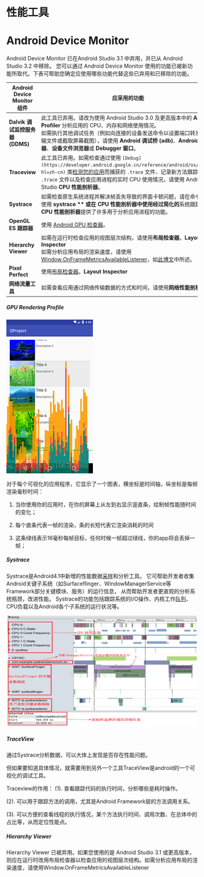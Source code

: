 # 性能工具


# Android Device Monitor
Android Device Monitor 已在Android Studio 3.1 中弃用，并已从 Android Studio 3.2 中移除。
您可以通过 Android Device Monitor 使用的功能已被新功能所取代。下表可帮助您确定应使用哪些功能代替这些已弃用和已移除的功能。

|Android Device Monitor 组件|应采用的功能|
| ----- | ----- |
|**Dalvik 调试监控服务器 (DDMS)**|此工具已弃用。请改为使用 Android Studio 3.0 及更高版本中的 **Android Profiler** 分析应用的 CPU、内存和网络使用情况。<br>如需执行其他调试任务（例如向连接的设备发送命令以设置端口转发、传输文件或截取屏幕截图），请使用 **Android 调试桥 (****adb****)**、**Android 模拟器**、**设备文件浏览器**或 **Debugger 窗口**。|
|**Traceview**|此工具已弃用。如需检查通过使用 `[Debug](https://developer.android.google.cn/reference/android/os/Debug?hl=zh-cn)` 类[检测您的应用](https://developer.android.google.cn/studio/profile/generate-trace-logs?hl=zh-cn)而捕获的 `.trace` 文件、记录新方法跟踪、导出 `.trace` 文件以及检查应用进程的实时 CPU 使用情况，请使用 Android Studio **CPU 性能剖析器**。|
|**Systrace**|如需检查原生系统进程并解决帧丢失导致的界面卡顿问题，请在命令行中使用 **systrace ** 或在 **CPU 性能剖析器**中使用经过简化的**系统跟踪**。**CPU 性能剖析器**提供了许多用于分析应用进程的功能。|
|**OpenGL ES 跟踪器**|使用 [Android GPU 检查器](https://developer.android.google.cn/agi?hl=zh-cn)。|
|**Hierarchy Viewer**|如需在运行时检查应用的视图层次结构，请使用**布局检查器**。**Layout Inspector**<br>如需分析应用布局的渲染速度，请使用 [Window.OnFrameMetricsAvailableListener](https://developer.android.google.cn/reference/android/view/Window.OnFrameMetricsAvailableListener?hl=zh-cn)，如[此博文](https://android-developers.googleblog.com/2017/08/understanding-performance-benefits-of.html)中所述。|
|**Pixel Perfect**|使用[布局检查器](https://developer.android.google.cn/studio/debug/layout-inspector?hl=zh-cn)。**Layout Inspector**|
|**网络流量工具**|如需查看应用通过网络传输数据的方式和时间，请使用**网络性能剖析器**。|



##### GPU Rendering Profile
![image](images/image4.png)

对于每个可视化的应用程序，它显示了一个图表，横坐标是时间轴，纵坐标是每帧渲染毫秒时间：

1. 当你使用你的应用时，在你的屏幕上从左到右显示竖直条，绘制帧性能随时间的变化；

2. 每个直条代表一帧的渲染，条的长短代表它渲染消耗的时间

3. 这条绿线表示16毫秒每帧目标，任何时候一帧超过绿线，你的app将会丢掉一帧； 



##### Systrace
Systrace是Android4.1中新增的性能数据[采样](https://so.csdn.net/so/search?q=%E9%87%87%E6%A0%B7&spm=1001.2101.3001.7020)和分析工具。
它可帮助开发者收集Android关键子系统（如Surfaceflinger、WindowManagerService等Framework部分关键模块、服务）的运行信息，
从而帮助开发者更直观的分析系统瓶颈，改进性能。
Systrace的功能包括跟踪系统的I/O操作、内核工作[队列](https://so.csdn.net/so/search?q=%E9%98%9F%E5%88%97&spm=1001.2101.3001.7020)、
CPU负载以及Android各个子系统的运行状况等。



![image](images/image1.png)



##### TraceView
通过Systrace分析数据，可以大体上发现是否存在性能问题。

但如果要知道具体情况，就需要用到另外一个工具TraceView是android的一个可视化的调试工具。

Traceview的作用：
(1). 查看跟踪代码的执行时间，分析哪些是耗时操作。

(2). 可以用于跟踪方法的调用，尤其是Android Framework层的方法调用关系。

(3). 可以方便的查看线程的执行情况，某个方法执行时间、调用次数、在总体中的占比等，从而定位性能点。



##### Hierarchy Viewer
Hierarchy Viewer 已被弃用。如果您使用的是 Android Studio 3.1 或更高版本，
则应在运行时改用布局检查器以检查应用的视图层次结构。如需分析应用布局的渲染速度，请使用Window.OnFrameMetricsAvailableListener